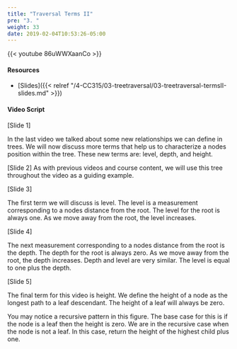 ```yaml
---
title: "Traversal Terms II"
pre: "3. "
weight: 33
date: 2019-02-04T10:53:26-05:00
---
```


{{< youtube 86uWWXaanCo >}}

#### Resources
* [Slides]({{< relref "/4-CC315/03-treetraversal/03-treetraversal-termsII-slides.md" >}})

#### Video Script

[Slide 1]

In the last video we talked about some new relationships we can define in trees. We will now discuss more terms that help us to characterize a nodes position within the tree. These new terms are: level, depth, and height. 

[Slide 2]
As with previous videos and course content, we will use this tree throughout the video as a guiding example. 

[Slide 3]

The first term we will discuss is level. The level is a measurement corresponding to a nodes distance from the root. The level for the root is always one. As we move away from the root, the level increases. 

[Slide 4]

The next measurement corresponding to a nodes distance from the root is the depth. The depth for the root is always zero. As we move away from the root, the depth increases. Depth and level are very similar. The level is equal to one plus the depth. 

[Slide 5]

The final term for this video is height. We define the height of a node as the longest path to a leaf descendant. The height of a leaf will always be zero. 

You may notice a recursive pattern in this figure. The base case for this is if the node is a leaf then the height is zero. We are in the recursive case when the node is not a leaf. In this case, return the height of the highest child plus one. 